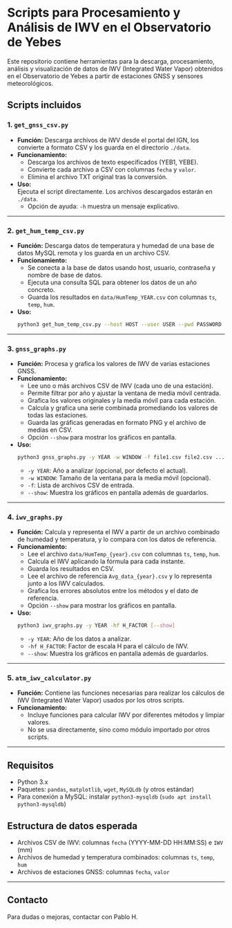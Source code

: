 # Scripts para Procesamiento y Análisis de IWV en el Observatorio de Yebes

Este repositorio contiene herramientas para la descarga, procesamiento, análisis y visualización de datos de IWV (Integrated Water Vapor) obtenidos en el Observatorio de Yebes a partir de estaciones GNSS y sensores meteorológicos.

## Scripts incluidos

### 1. `get_gnss_csv.py`

- **Función:** Descarga archivos de IWV desde el portal del IGN, los convierte a formato CSV y los guarda en el directorio `./data`.
- **Funcionamiento:**
  - Descarga los archivos de texto especificados (YEB1, YEBE).
  - Convierte cada archivo a CSV con columnas `fecha` y `valor`.
  - Elimina el archivo TXT original tras la conversión.
- **Uso:**  
  Ejecuta el script directamente. Los archivos descargados estarán en `./data`.
  - Opción de ayuda: `-h` muestra un mensaje explicativo.

---

### 2. `get_hum_temp_csv.py`

- **Función:** Descarga datos de temperatura y humedad de una base de datos MySQL remota y los guarda en un archivo CSV.
- **Funcionamiento:**
  - Se conecta a la base de datos usando host, usuario, contraseña y nombre de base de datos.
  - Ejecuta una consulta SQL para obtener los datos de un año concreto.
  - Guarda los resultados en `data/HumTemp_YEAR.csv` con columnas `ts`, `temp`, `hum`.
- **Uso:**  
  ```bash
  python3 get_hum_temp_csv.py --host HOST --user USER --pwd PASSWORD --db DATABASE --year YEAR
  ```

---

### 3. `gnss_graphs.py`

- **Función:** Procesa y grafica los valores de IWV de varias estaciones GNSS.
- **Funcionamiento:**
  - Lee uno o más archivos CSV de IWV (cada uno de una estación).
  - Permite filtrar por año y ajustar la ventana de media móvil centrada.
  - Grafica los valores originales y la media móvil para cada estación.
  - Calcula y grafica una serie combinada promediando los valores de todas las estaciones.
  - Guarda las gráficas generadas en formato PNG y el archivo de medias en CSV.
  - Opción `--show` para mostrar los gráficos en pantalla.
- **Uso:**  
  ```bash
  python3 gnss_graphs.py -y YEAR -w WINDOW -f file1.csv file2.csv ... [--show]
  ```
  - `-y YEAR`: Año a analizar (opcional, por defecto el actual).
  - `-w WINDOW`: Tamaño de la ventana para la media móvil (opcional).
  - `-f`: Lista de archivos CSV de entrada.
  - `--show`: Muestra los gráficos en pantalla además de guardarlos.

---

### 4. `iwv_graphs.py`

- **Función:** Calcula y representa el IWV a partir de un archivo combinado de humedad y temperatura, y lo compara con los datos de referencia.
- **Funcionamiento:**
  - Lee el archivo `data/HumTemp_{year}.csv` con columnas `ts`, `temp`, `hum`.
  - Calcula el IWV aplicando la fórmula para cada instante.
  - Guarda los resultados en CSV.
  - Lee el archivo de referencia `Avg_data_{year}.csv` y lo representa junto a los IWV calculados.
  - Grafica los errores absolutos entre los métodos y el dato de referencia.
  - Opción `--show` para mostrar los gráficos en pantalla.
- **Uso:**  
  ```bash
  python3 iwv_graphs.py -y YEAR -hf H_FACTOR [--show]
  ```
  - `-y YEAR`: Año de los datos a analizar.
  - `-hf H_FACTOR`: Factor de escala H para el cálculo de IWV.
  - `--show`: Muestra los gráficos en pantalla además de guardarlos.

---

### 5. `atm_iwv_calculator.py`

- **Función:** Contiene las funciones necesarias para realizar los cálculos de IWV (Integrated Water Vapor) usados por los otros scripts.
- **Funcionamiento:**
  - Incluye funciones para calcular IWV por diferentes métodos y limpiar valores.
  - No se usa directamente, sino como módulo importado por otros scripts.

---

## Requisitos

- Python 3.x
- Paquetes: `pandas`, `matplotlib`, `wget`, `MySQLdb` (y otros estándar)
- Para conexión a MySQL: instalar `python3-mysqldb` (`sudo apt install python3-mysqldb`)

## Estructura de datos esperada

- Archivos CSV de IWV: columnas `fecha` (YYYY-MM-DD HH:MM:SS) e `IWV` (mm)
- Archivos de humedad y temperatura combinados: columnas `ts`, `temp`, `hum`
- Archivos de estaciones GNSS: columnas `fecha`, `valor`

---

## Contacto

Para dudas o mejoras, contactar con Pablo H.
